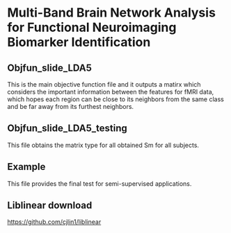 # Multi-Band Brain Network Analysis for Functional Neuroimaging Biomarker Identification


## Objfun_slide_LDA5
This is the main objective function file and it outputs a matirx which considers the important information between the features for fMRI data, which hopes each region can be close to its neighbors from the same class and be far away from its furthest neighbors.


## Objfun_slide_LDA5_testing
This file obtains the matrix type for all obtained Sm for all subjects.

## Example
This file provides the final test for semi-supervised applications.

## Liblinear download
https://github.com/cjlin1/liblinear
